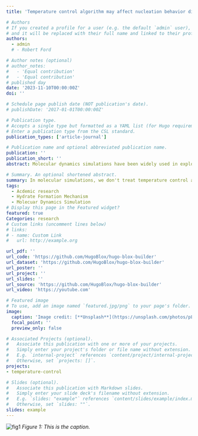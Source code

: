 ```yaml
---
title: 'Temperature control algorithm may affect nucleation behavior differently'

# Authors
# If you created a profile for a user (e.g. the default `admin` user), write the username (folder name) here
# and it will be replaced with their full name and linked to their profile.
authors:
  - admin
  # - Robert Ford

# Author notes (optional)
# author_notes:
#   - 'Equal contribution'
#   - 'Equal contribution'
# published day
date: '2023-11-10T00:00:00Z'
doi: ''

# Schedule page publish date (NOT publication's date).
# publishDate: '2017-01-01T00:00:00Z'

# Publication type.
# Accepts a single type but formatted as a YAML list (for Hugo requirements).
# Enter a publication type from the CSL standard.
publication_types: ['article-journal']

# Publication name and optional abbreviated publication name.
publication: ''
publication_short: ''
abstract: Molecular dynamics simulations have been widely used in exploring the nucleation behavior of many systems, including gas hydrates. Gas hydrates are ice-like solids in which gas molecules are trapped in water cages. During hydrate formation, a considerable amount of heat is released, and previous work has reported that the choice of temperature control scheme may affect the behavior of hydrate formation. The origins of this effect have remained an open question. To address this question, extensive NVE simulations and thermostatted (NPT and NVT) simulations with different temperature coupling strengths have been performed and compared for systems where a water nanodroplet is immersed in a H$_2$S  liquid. Detailed analysis of the hydrate structures and their mechanisms of formation has been carried out. Slower nucleation rates in NVE simulations in comparison to NPT simulations have been observed in agreement with previous studies. Probability distributions for various temperature measures along with their spatial distributions have been examined. Interestingly, a comparison of these temperature distributions reveals a small yet noticeable difference in the widths of the distributions for water. The somewhat reduced fluctuations in the temperature for the water species in the NVE simulations appear to be responsible for reducing the hydrate nucleation rate. We further conjecture that the NVE-impeded nucleation rate may be the result of the finite size of the surroundings (here the liquid H$_2$S portion of the system). Additionally, a local spatial temperature gradient arising from the heat released during hydrate formation could not be detected.

# Summary. An optional shortened abstract.
summary: In molecular simulations, we don't treat temperature control as granted. Instead, temperature is an emergent property arising from the kinetic energy of the molecules in the system.  Check it out💡, when we control the temperature with different algorithms, it affects observed nucleation differently. 
tags:
  - Acdemic research
  - Hydrate Formation Mechanism
  - Molecuar Dynamics Simulation
# Display this page in the Featured widget?
featured: true
Categories: research
# Custom links (uncomment lines below)
# links:
# - name: Custom Link
#   url: http://example.org

url_pdf: ''
url_code: 'https://github.com/HugoBlox/hugo-blox-builder'
url_dataset: 'https://github.com/HugoBlox/hugo-blox-builder'
url_poster: ''
url_project: ''
url_slides: ''
url_source: 'https://github.com/HugoBlox/hugo-blox-builder'
url_video: 'https://youtube.com'

# Featured image
# To use, add an image named `featured.jpg/png` to your page's folder.
image:
  caption: 'Image credit: [**Unsplash**](https://unsplash.com/photos/pLCdAaMFLTE)'
  focal_point: ''
  preview_only: false

# Associated Projects (optional).
#   Associate this publication with one or more of your projects.
#   Simply enter your project's folder or file name without extension.
#   E.g. `internal-project` references `content/project/internal-project/index.md`.
#   Otherwise, set `projects: []`.
projects:
- temperature-control

# Slides (optional).
#   Associate this publication with Markdown slides.
#   Simply enter your slide deck's filename without extension.
#   E.g. `slides: "example"` references `content/slides/example/index.md`.
#   Otherwise, set `slides: ""`.
slides: example
---
```


<!-- {{% callout note %}}
Click the _Cite_ button above to demo the feature to enable visitors to import publication metadata into their reference management software.
{{% /callout %}}

{{% callout note %}}
Create your slides in Markdown - click the _Slides_ button to check out the example.
{{% /callout %}} -->

![fig1](#/publication/temperature-control/fig1.png)
*Figure 1: This is the caption.*

<!-- Add the publication's **full text** or **supplementary notes** here. You can use rich formatting such as including [code, math, and images](https://docs.hugoblox.com/content/writing-markdown-latex/). -->


[def]: con
